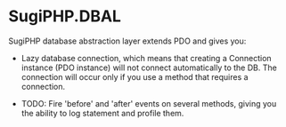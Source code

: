 SugiPHP.DBAL
============

SugiPHP database abstraction layer extends PDO and gives you:

* Lazy database connection, which means that creating a Connection instance (PDO instance) will not
connect automatically to the DB. The connection will occur only if you use a method that requires
a connection.

* TODO: Fire 'before' and 'after' events on several methods, giving you the ability to log statement
and profile them.
